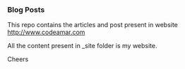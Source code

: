 ### Blog Posts
This repo contains the articles and post present in website http://www.codeamar.com

All the content present in _site folder is my website.

Cheers
